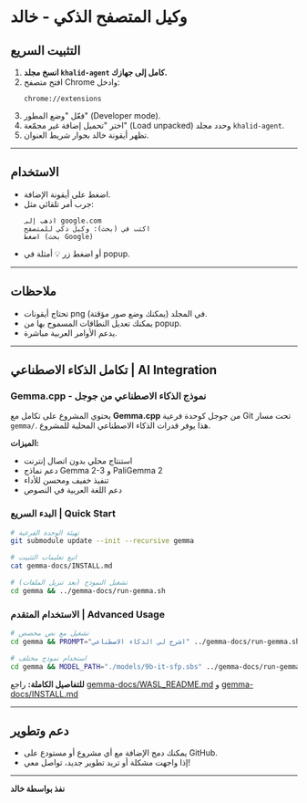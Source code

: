 # وكيل المتصفح الذكي - خالد

## التثبيت السريع

1. **انسخ مجلد `khalid-agent` كامل إلى جهازك.**
2. افتح متصفح Chrome وادخل:
   ```
   chrome://extensions
   ```
3. فعّل "وضع المطور" (Developer mode).
4. اختر "تحميل إضافة غير مجمّعة" (Load unpacked) وحدد مجلد `khalid-agent`.
5. تظهر أيقونة خالد بجوار شريط العنوان.

---

## الاستخدام

- اضغط على أيقونة الإضافة.
- جرب أمر تلقائي مثل:
  ```
  اذهب إلى google.com
  اكتب في (بحث): وكيل ذكي للمتصفح
  اضغط (بحث Google)
  ```
- أو اضغط زر 💡 أمثلة في popup.

---

## ملاحظات

- تحتاج أيقونات png في المجلد (يمكنك وضع صور مؤقتة).
- يمكنك تعديل النطاقات المسموح بها من popup.
- يدعم الأوامر العربية مباشرة.

---

## تكامل الذكاء الاصطناعي | AI Integration

### Gemma.cpp - نموذج الذكاء الاصطناعي من جوجل

يحتوي المشروع على تكامل مع **Gemma.cpp** من جوجل كوحدة فرعية Git تحت مسار `gemma/`. هذا يوفر قدرات الذكاء الاصطناعي المحلية للمشروع.

**الميزات:**
- استنتاج محلي بدون اتصال إنترنت
- دعم نماذج Gemma 2-3 و PaliGemma 2
- تنفيذ خفيف ومحسن للأداء
- دعم اللغة العربية في النصوص

### البدء السريع | Quick Start

```bash
# تهيئة الوحدة الفرعية
git submodule update --init --recursive gemma

# اتبع تعليمات التثبيت
cat gemma-docs/INSTALL.md

# تشغيل النموذج (بعد تنزيل الملفات)
cd gemma && ../gemma-docs/run-gemma.sh
```

### الاستخدام المتقدم | Advanced Usage

```bash
# تشغيل مع نص مخصص
cd gemma && PROMPT="اشرح لي الذكاء الاصطناعي" ../gemma-docs/run-gemma.sh

# استخدام نموذج مختلف
cd gemma && MODEL_PATH="./models/9b-it-sfp.sbs" ../gemma-docs/run-gemma.sh
```

**للتفاصيل الكاملة:** راجع [gemma-docs/WASL_README.md](gemma-docs/WASL_README.md) و [gemma-docs/INSTALL.md](gemma-docs/INSTALL.md)

---

## دعم وتطوير

- يمكنك دمج الإضافة مع أي مشروع أو مستودع على GitHub.
- إذا واجهت مشكلة أو تريد تطوير جديد، تواصل معي!

---

**نفذ بواسطة خالد**